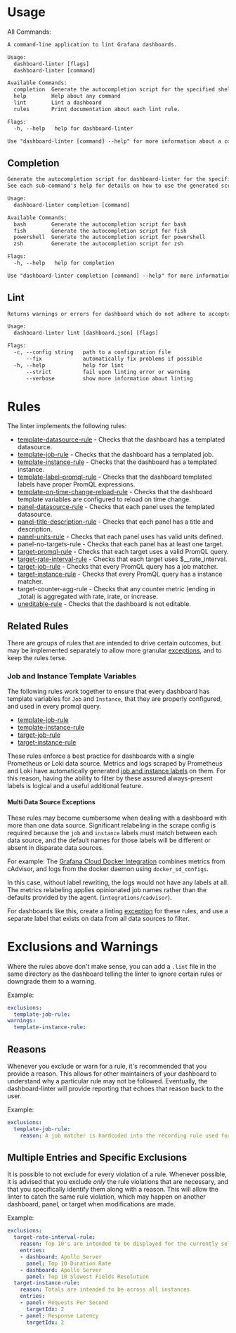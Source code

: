 # Usage
All Commands:

[embedmd]:# (_intermediate/help.txt)
```txt
A command-line application to lint Grafana dashboards.

Usage:
  dashboard-linter [flags]
  dashboard-linter [command]

Available Commands:
  completion  Generate the autocompletion script for the specified shell
  help        Help about any command
  lint        Lint a dashboard
  rules       Print documentation about each lint rule.

Flags:
  -h, --help   help for dashboard-linter

Use "dashboard-linter [command] --help" for more information about a command.
```

## Completion
[embedmd]:# (_intermediate/completion.txt)
```txt
Generate the autocompletion script for dashboard-linter for the specified shell.
See each sub-command's help for details on how to use the generated script.

Usage:
  dashboard-linter completion [command]

Available Commands:
  bash        Generate the autocompletion script for bash
  fish        Generate the autocompletion script for fish
  powershell  Generate the autocompletion script for powershell
  zsh         Generate the autocompletion script for zsh

Flags:
  -h, --help   help for completion

Use "dashboard-linter completion [command] --help" for more information about a command.
```

## Lint
[embedmd]:# (_intermediate/lint.txt)
```txt
Returns warnings or errors for dashboard which do not adhere to accepted standards

Usage:
  dashboard-linter lint [dashboard.json] [flags]

Flags:
  -c, --config string   path to a configuration file
      --fix             automatically fix problems if possible
  -h, --help            help for lint
      --strict          fail upon linting error or warning
      --verbose         show more information about linting
```

# Rules

The linter implements the following rules:

* [template-datasource-rule](./rules/template-datasource-rule.md) - Checks that the dashboard has a templated datasource.
* [template-job-rule](./rules/template-job-rule.md) - Checks that the dashboard has a templated job.
* [template-instance-rule](./rules/template-instance-rule.md) - Checks that the dashboard has a templated instance.
* [template-label-promql-rule](./rules/template-label-promql-rule.md) - Checks that the dashboard templated labels have proper PromQL expressions.
* [template-on-time-change-reload-rule](./rules/template-on-time-change-reload-rule.md) - Checks that the dashboard template variables are configured to reload on time change.
* [panel-datasource-rule](./rules/panel-datasource-rule.md) - Checks that each panel uses the templated datasource.
* [panel-title-description-rule](./rules/panel-title-description-rule.md) - Checks that each panel has a title and description.
* [panel-units-rule](./rules/panel-units-rule.md) - Checks that each panel uses has valid units defined.
* panel-no-targets-rule - Checks that each panel has at least one target.
* [target-promql-rule](./rules/target-promql-rule.md) - Checks that each target uses a valid PromQL query.
* [target-rate-interval-rule](./rules/target-rate-interval-rule.md) - Checks that each target uses $__rate_interval.
* [target-job-rule](./rules/target-job-rule.md) - Checks that every PromQL query has a job matcher.
* [target-instance-rule](./rules/target-instance-rule.md) - Checks that every PromQL query has a instance matcher.
* target-counter-agg-rule - Checks that any counter metric (ending in _total) is aggregated with rate, irate, or increase.
* [uneditable-rule](./rules/template-uneditable-rule.md) - Checks that the dashboard is not editable.

## Related Rules

There are groups of rules that are intended to drive certain outcomes, but may be implemented separately to allow more granular [exceptions](#exclusions-and-warnings), and to keep the rules terse.

### Job and Instance Template Variables

The following rules work together to ensure that every dashboard has template variables for `Job` and `Instance`, that they are properly configured, and used in every promql query.

* [template-job-rule](./rules/template-job-rule.md)
* [template-instance-rule](./rules/template-instance-rule.md)
* [target-job-rule](./rules/target-job-rule.md)
* [target-instance-rule](./rules/target-instance-rule.md)

These rules enforce a best practice for dashboards with a single Prometheus or Loki data source. Metrics and logs scraped by Prometheus and Loki have automatically generated [job and instance labels](https://prometheus.io/docs/concepts/jobs_instances/) on them. For this reason, having the ability to filter by these assured always-present labels is logical and a useful additional feature.

#### Multi Data Source Exceptions
These rules may become cumbersome when dealing with a dashboard with more than one data source. Significant relabeling in the scrape config is required because the `job` and `instance` labels must match between each data source, and the default names for those labels will be different or absent in disparate data sources. 

For example:
The [Grafana Cloud Docker Integration](https://grafana.com/docs/grafana-cloud/data-configuration/integrations/integration-reference/integration-docker/#post-install-configuration-for-the-docker-integration) combines metrics from cAdvisor, and logs from the docker daemon using `docker_sd_configs`.

In this case, without label rewriting, the logs would not have any labels at all. The metrics relabeling applies opinionated job names rather than the defaults provided by the agent. (`integrations/cadvisor`).

For dashboards like this, create a linting [exception](#exclusions-and-warnings) for these rules, and use a separate label that exists on data from all data sources to filter.

# Exclusions and Warnings

Where the rules above don't make sense, you can add a `.lint` file in the same directory as the dashboard telling the linter to ignore certain rules or downgrade them to a warning.

Example:
```yaml
exclusions:
  template-job-rule:
warnings:
  template-instance-rule:
```

## Reasons

Whenever you exclude or warn for a rule, it's recommended that you provide a reason. This allows for other maintainers of your dashboard to understand why a particular rule may not be followed. Eventually, the dashboard-linter will provide reporting that echoes that reason back to the user.

Example:
```yaml
exclusions:
  template-job-rule:
    reason: A job matcher is hardcoded into the recording rule used for all queries on these dashboards.
```

## Multiple Entries and Specific Exclusions

It is possible to not exclude for every violation of a rule. Whenever possible, it is advised that you exclude *only* the rule violations that are necessary, and that you specifically identify them along with a reason. This will allow the linter to catch the same rule violation, which may happen on another dashboard, panel, or target when modifications are made.

Example:
```yaml
exclusions:
  target-rate-interval-rule:
    reason: Top 10's are intended to be displayed for the currently selected range.
    entries:
    - dashboard: Apollo Server
      panel: Top 10 Duration Rate
    - dashboard: Apollo Server
      panel: Top 10 Slowest Fields Resolution
  target-instance-rule:
    reason: Totals are intended to be across all instances
    entries:
    - panel: Requests Per Second
      targetIdx: 2
    - panel: Response Latency
      targetIdx: 2
```
